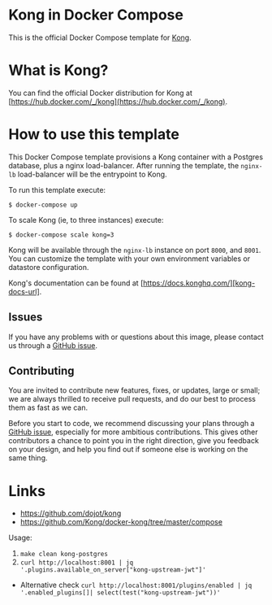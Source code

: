 # Kong in Docker Compose

This is the official Docker Compose template for [Kong][kong-site-url].

# What is Kong?

You can find the official Docker distribution for Kong at [https://hub.docker.com/_/kong](https://hub.docker.com/_/kong).

# How to use this template

This Docker Compose template provisions a Kong container with a Postgres database, plus a nginx load-balancer. After running the template, the `nginx-lb` load-balancer will be the entrypoint to Kong.

To run this template execute:

```shell
$ docker-compose up
```

To scale Kong (ie, to three instances) execute:

```shell
$ docker-compose scale kong=3
```

Kong will be available through the `nginx-lb` instance on port `8000`, and `8001`. You can customize the template with your own environment variables or datastore configuration.

Kong's documentation can be found at [https://docs.konghq.com/][kong-docs-url].

## Issues

If you have any problems with or questions about this image, please contact us through a [GitHub issue][github-new-issue].

## Contributing

You are invited to contribute new features, fixes, or updates, large or small; we are always thrilled to receive pull requests, and do our best to process them as fast as we can.

Before you start to code, we recommend discussing your plans through a [GitHub issue][github-new-issue], especially for more ambitious contributions. This gives other contributors a chance to point you in the right direction, give you feedback on your design, and help you find out if someone else is working on the same thing.

[kong-site-url]: https://konghq.com/
[kong-docs-url]: https://docs.konghq.com/
[github-new-issue]: https://github.com/Kong/docker-kong/issues/new


# Links 

- https://github.com/dojot/kong
- https://github.com/Kong/docker-kong/tree/master/compose


Usage:
1. `make clean kong-postgres`
2. `curl http://localhost:8001 | jq '.plugins.available_on_server["kong-upstream-jwt"]'`
- Alternative check `curl http://localhost:8001/plugins/enabled | jq '.enabled_plugins[]| select(test("kong-upstream-jwt"))'`
